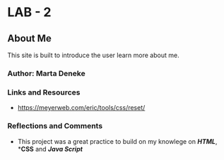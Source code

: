 # LAB - 2

## About Me

This site is built to introduce the user learn more about me.

### Author: Marta Deneke

### Links and Resources

* https://meyerweb.com/eric/tools/css/reset/

### Reflections and Comments

* This project was a great practice to build on my knowlege on ***HTML***, ***CSS** and ***Java Script***
